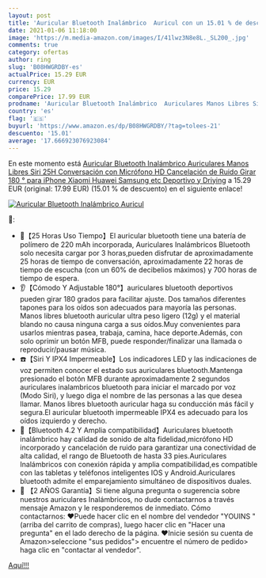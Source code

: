 ```yaml
---
layout: post
title: 'Auricular Bluetooth Inalámbrico  Auricul con un 15.01 % de descuento'
date: 2021-01-06 11:18:00
image: 'https://m.media-amazon.com/images/I/41lwz3N8e8L._SL200_.jpg'
comments: true
category: ofertas
author: ring
slug: 'B08HWGRDBY-es'
actualPrice: 15.29 EUR
currency: EUR
price: 15.29
comparePrice: 17.99 EUR
prodname: 'Auricular Bluetooth Inalámbrico  Auriculares Manos Libres Siri 25H Conversación con Micrófono HD Cancelación de Ruido  Girar 180 °  para iPhone Xiaomi Huawei Samsung etc Deportivo y Driying'
country: 'es'
flag: '🇪🇸'
buyurl: 'https://www.amazon.es/dp/B08HWGRDBY/?tag=tolees-21'
descuento: '15.01'
average: '17.666923076923084'
---
```


En este momento está [Auricular Bluetooth Inalámbrico  Auriculares Manos Libres Siri 25H Conversación con Micrófono HD Cancelación de Ruido  Girar 180 °  para iPhone Xiaomi Huawei Samsung etc Deportivo y Driying](https://www.amazon.es/dp/B08HWGRDBY/?tag=tolees-21) a 15.29 EUR (original: 17.99 EUR) (15.01 %  de descuento) en el siguiente enlace!

[![Auricular Bluetooth Inalámbrico  Auricul](https://m.media-amazon.com/images/I/41lwz3N8e8L._SL200_.jpg)](https://www.amazon.es/dp/B08HWGRDBY/?tag=tolees-21)

🔎:

- 🎫【25 Horas Uso Tiempo】El auricular bluetooth tiene una batería de polímero de 220 mAh incorporada, Auriculares Inalámbricos Bluetooth solo necesita cargar por 3 horas,pueden disfrutar de aproximadamente 25 horas de tiempo de conversación, aproximadamente 22 horas de tiempo de escucha (con un 60% de decibelios máximos) y 700 horas de tiempo de espera.
- 👂【Cómodo Y Adjustable 180°】auriculares bluetooth deportivos pueden girar 180 grados para facilitar ajuste. Dos tamaños diferentes tapones para los oídos son adecuados para mayoría las personas. Manos libres bluetooth auricular ultra peso ligero (12g) y el material blando no causa ninguna carga a sus oídos.Muy convenientes para usarlos mientras pasea, trabaja, camina, hace deporte.Además, con solo oprimir un botón MFB, puede responder/finalizar una llamada o reproducir/pausar música.
- ☎️【Siri Y IPX4 Impermeable】Los indicadores LED y las indicaciones de voz permiten conocer el estado sus auriculares bluetooth.Mantenga presionado el botón MFB durante aproximadamente 2 segundos auriculares inalambricos bluetooth para iniciar el marcado por voz (Modo Siri), y luego diga el nombre de las personas a las que desea llamar. Manos libres bluetooth auricular haga su conducción más fácil y segura.El auricular bluetooth impermeable IPX4 es adecuado para los oídos izquierdo y derecho.
- 🎵【Bluetooth 4.2 Y Amplia compatibilidad】Auriculares bluetooth inalámbrico hay calidad de sonido de alta fidelidad,micrófono HD incorporado y cancelación de ruido para garantizar una conectividad de alta calidad, el rango de Bluetooth de hasta 33 pies.Auriculares Inalámbricos con conexión rápida y amplia compatibilidad,es compatible con las tabletas y teléfonos inteligentes IOS y Android.Auriculares bluetooth admite el emparejamiento simultáneo de dispositivos duales.
- 📧 【2 AÑOS Garantía】Si tiene alguna pregunta o sugerencia sobre nuestros auriculares Inalámbricos, no dude contactarnos a través mensaje Amazon y le responderemos de inmediato. Cómo contactarnos: ♥Puede hacer clic en el nombre del vendedor "YOUINS " (arriba del carrito de compras), luego hacer clic en "Hacer una pregunta" en el lado derecho de la página. ♥Inicie sesión su cuenta de Amazon>seleccione "sus pedidos"> encuentre el número de pedido> haga clic en "contactar al vendedor".

[Aquí!!!](https://www.amazon.es/dp/B08HWGRDBY/?tag=tolees-21)
